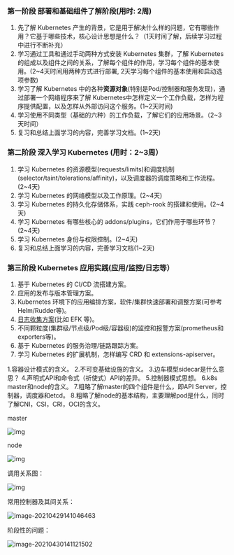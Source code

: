 ### 第一阶段 部署和基础组件了解阶段(用时: 2周)

1. 先了解 Kubernetes 产生的背景，它是用于解决什么样的问题，它有哪些作用？它基于哪些技术，核心设计思想是什么？（1天时间了解，后续学习过程中进行不断补充）
2. 学习通过工具和通过手动两种方式安装 Kubernetes 集群，了解 Kubernetes 的组成以及组件之间的关系，了解每个组件的作用，学习每个组件的基本使用。(2~4天时间用两种方式进行部署,  2天学习每个组件的基本使用和启动选项参数)
3. 学习了解 Kubernetes 中的各种**资源对象**(特别是Pod/控制器和服务发现)，通过部署一个网络程序来了解 Kubernetes中怎样定义一个工作负载，怎样为程序提供配置，以及怎样从外部访问这个服务。(1~2天时间)
4. 学习使用不同类型（基础的六种）的工作负载，了解它们的应用场景。（2~3天时间）
5. 复习和总结上面学习的内容，完善学习文档。(1~2天)

### 第二阶段 深入学习 Kubernetes (用时：2~3周）

1. 学习 Kubernetes 的资源模型(requests/limits)和调度机制(selector/taint/tolerations/affinity)，以及调度器的调度策略和工作流程。(2~4天)
2. 学习 Kubernetes 的网络模型以及工作原理。(2~4天)
3. 学习 Kubernetes 的持久化存储体系，实践 ceph-rook 的搭建和使用。(2~4天)
4. 学习 Kubernetes 有哪些核心的 addons/plugins，它们作用于哪些环节？(2~4天)
5. 学习 Kubernetes 身份与权限控制。(2~4天)
6. 复习和总结上面学习的内容，完善学习文档(1~2天)

### 第三阶段 Kubernetes 应用实践(应用/监控/日志等）

1. 基于 Kubernetes 的 CI/CD 流搭建方案。
2. 应用的发布与版本管理方案。
3. Kubernetes 环境下的应用编排方案，软件/集群快速部署和调整方案(可参考 Helm/Rudder等)。
4. [日志收集方案](https://blog.csdn.net/fly910905/article/details/104858238/)(比如 EFK 等)。
5. 不同颗粒度(集群级/节点级/Pod级/容器级)的监控和报警方案(prometheus和exporters等)。
6. 基于 Kubernetes 的服务治理/链路跟踪方案。
7. 学习 Kubernetes 的扩展机制，怎样编写 CRD 和 extensions-apiserver。





1.容器设计模式的含义。
2.不可变基础设施的含义。
3.边车模型sidecar是什么意思？
4.声明式API和命令式（祈使式）API的差异。
5.控制器模式思想。
6.k8s master和node的含义。
7.粗略了解master的四个组件是什么，即API Server，控制器，调度器和etcd。
8.粗略了解node的基本结构，主要理解pod是什么，同时了解CNI，CSI，CRI，OCI的含义。



master

![img](D:\A-资料文档\E-文档编写笔记文件夹\typora笔记\K8S\学习计划.assets\PH8F]325@9@}7FP5[[AMMR.JPG)



node

![img](D:\A-资料文档\E-文档编写笔记文件夹\typora笔记\K8S\学习计划.assets\I93C4BUN1VDAP9K7_HV4W2.JPG)



调用关系图：

![img](D:\A-资料文档\E-文档编写笔记文件夹\typora笔记\K8S\学习计划.assets\W0BA3ETG$X15H@ILI%GFHT6.JPG)



常用控制器及其间关系：



![image-20210429141046463](D:\A-资料文档\E-文档编写笔记文件夹\typora笔记\K8S\学习计划.assets\image-20210429141046463.png)





阶段性的问题：

![image-20210430141121502](D:\A-资料文档\E-文档编写笔记文件夹\typora笔记\K8S\学习计划.assets\image-20210430141121502.png)

